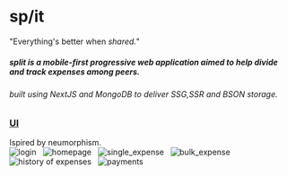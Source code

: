 <h1>sp<b>/</b>it</h1><span>&quot;Everything's better when <i>shared.</i>&quot;</span>
<h5>split is a mobile-first progressive web application aimed to help divide and track expenses among peers.</h5>
<h6>built using NextJS and MongoDB to deliver SSG,SSR and BSON storage.</h6>
<h3><u>UI</u></h3>
<div>Ispired by neumorphism.</div>
<img src="/assets/screenshots/login.png" alt="login"/>&nbsp;&nbsp;
<img src="/assets/screenshots/homepage.png" alt="homepage"/>&nbsp;&nbsp;
<img src="/assets/screenshots/single_expense.png" alt="single_expense"/>&nbsp;&nbsp;
<img src="/assets/screenshots/bulk_expense.png"
alt="bulk_expense"/>&nbsp;&nbsp;
<img src="/assets/screenshots/expense_history.png" alt="history of expenses"/>&nbsp;&nbsp;
<img src="/assets/screenshots/payments.png" alt="payments"/>&nbsp;&nbsp;
